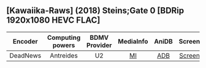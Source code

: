 ## [Kawaiika-Raws] (2018) Steins;Gate 0 [BDRip 1920x1080 HEVC FLAC]

| Encoder  | Computing powers | BDMV Provider | MediaInfo | AniDB |  Screens  |
| :------: | :--------------: | :-----------: | :-------: | :---: | :-------: |
| DeadNews |    Antreides     |      U2       |   [MI]    | [ADB] | [Screens] |

[adb]: https://anidb.net/anime/11167
[mi]: https://paste.i2pd.xyz/?22e847a9d551852c#uxKTweQsrBrXf4G9xWd7eyWWJDpJ6amoxUl2OVDNBz0=
[screens]: https://slow.pics/c/sXbM1swD
